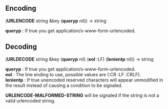 Encoding
----------
(**URLENCODE** string &key (**queryp** nil)) → string

**queryp** : If true you get application/x-www-form-urlencoded.

Decoding
----------
(**URLDECODE** string &key (**queryp** nil) (**eol** :LF) (**lenientp** nil)) → string

**queryp** : If true you get application/x-www-form-urlencoded.  
**eol** : The line ending to use, possible values are (:CR :LF :CRLF).  
**lenientp** : If true unencoded reserved characters will appear unmodified in the result instead of causing a condition to be signaled.

**URLENCODE-MALFORMED-STRING** will be signaled if the string is not a valid urlencoded string.
